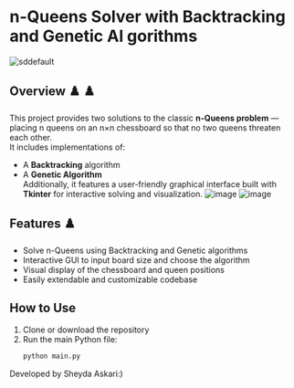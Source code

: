 # n-Queens Solver with Backtracking and Genetic Al gorithms

![sddefault](https://github.com/user-attachments/assets/1c37467d-0ff7-44dc-b43e-bf6d8332a971)

## Overview :chess_pawn: :chess_pawn:
This project provides two solutions to the classic **n-Queens problem** — placing n queens on an n×n chessboard so that no two queens threaten each other.  
It includes implementations of:  
- A **Backtracking** algorithm  
- A **Genetic Algorithm**  
Additionally, it features a user-friendly graphical interface built with **Tkinter** for interactive solving and visualization.
![image](https://github.com/user-attachments/assets/ef95d25a-8746-4953-a7d9-0eb355a90c9e)
![image](https://github.com/user-attachments/assets/bcb71556-f784-4264-a059-2993b4d7a503)



## Features :chess_pawn:
- Solve n-Queens using Backtracking and Genetic algorithms  
- Interactive GUI to input board size and choose the algorithm  
- Visual display of the chessboard and queen positions  
- Easily extendable and customizable codebase  

## How to Use 
1. Clone or download the repository  
2. Run the main Python file:  
   ```bash
   python main.py
Developed by Sheyda Askari:)
